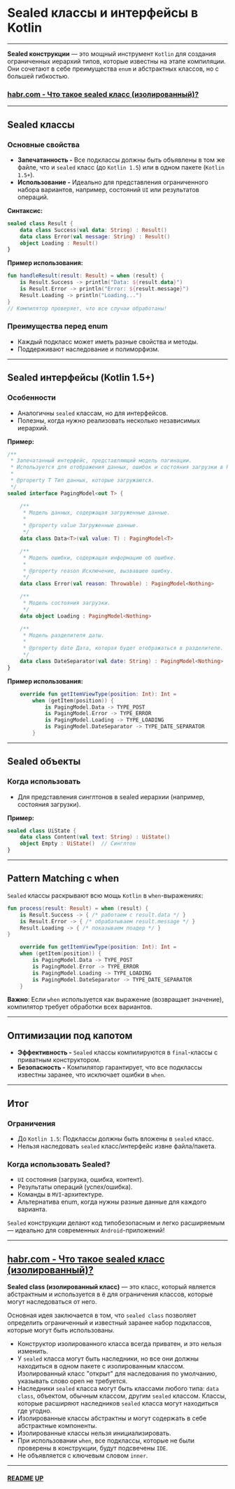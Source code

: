 # Sealed классы и интерфейсы в Kotlin
<a name="up"></a>

---

**Sealed конструкции** — это мощный инструмент `Kotlin` для создания ограниченных иерархий типов, которые известны на этапе компиляции. 
Они сочетают в себе преимущества `enum` и абстрактных классов, но с большей гибкостью.

### [habr.com - Что такое sealed класс (изолированный)?](https://habr.com/ru/articles/728742/#Что%20такое%20sealed%20класс%20(изолированный)?)

---

## Sealed классы

### Основные свойства

 - **Запечатанность -** Все подклассы должны быть объявлены в том же файле, что и `sealed` класс (до `Kotlin 1.5`) или в одном пакете (`Kotlin 1.5+`).
 - **Использование -** Идеально для представления ограниченного набора вариантов, например, состояний `UI` или результатов операций.


**Синтаксис:**

```kotlin
sealed class Result {
    data class Success(val data: String) : Result()
    data class Error(val message: String) : Result()
    object Loading : Result()
}
```

**Пример использования:**

```kotlin
fun handleResult(result: Result) = when (result) {
    is Result.Success -> println("Data: ${result.data}")
    is Result.Error -> println("Error: ${result.message}")
    Result.Loading -> println("Loading...")
}
// Компилятор проверяет, что все случаи обработаны!
```

### Преимущества перед enum

 - Каждый подкласс может иметь разные свойства и методы.
 - Поддерживают наследование и полиморфизм.

---

## Sealed интерфейсы (Kotlin 1.5+)

### Особенности

 - Аналогичны `sealed` классам, но для интерфейсов.
 - Полезны, когда нужно реализовать несколько независимых иерархий.

**Пример:**

```kotlin
/**
 * Запечатанный интерфейс, представляющий модель пагинации.
 * Используется для отображения данных, ошибок и состояния загрузки в RecyclerView.
 *
 * @property T Тип данных, которые загружаются.
 */
sealed interface PagingModel<out T> {

    /**
     * Модель данных, содержащая загруженные данные.
     *
     * @property value Загруженные данные.
     */
    data class Data<T>(val value: T) : PagingModel<T>

    /**
     * Модель ошибки, содержащая информацию об ошибке.
     *
     * @property reason Исключение, вызвавшее ошибку.
     */
    data class Error(val reason: Throwable) : PagingModel<Nothing>

    /**
     * Модель состояния загрузки.
     */
    data object Loading : PagingModel<Nothing>

    /**
     * Модель разделителя даты.
     *
     * @property date Дата, которая будет отображаться в разделителе.
     */
    data class DateSeparator(val date: String) : PagingModel<Nothing>
}
```

**Пример использования:**

```kotlin
    override fun getItemViewType(position: Int): Int =
        when (getItem(position)) {
            is PagingModel.Data -> TYPE_POST
            is PagingModel.Error -> TYPE_ERROR
            is PagingModel.Loading -> TYPE_LOADING
            is PagingModel.DateSeparator -> TYPE_DATE_SEPARATOR
        }
```

---

## Sealed объекты

### Когда использовать

 - Для представления синглтонов в sealed иерархии (например, состояния загрузки).

**Пример:**

```kotlin
sealed class UiState {
    data class Content(val text: String) : UiState()
    object Empty : UiState()  // Синглтон
}
```

---

## Pattern Matching с when

`Sealed` классы раскрывают всю мощь `Kotlin` в `when`-выражениях:

```kotlin
fun process(result: Result) = when (result) {
    is Result.Success -> { /* работаем с result.data */ }
    is Result.Error -> { /* обрабатываем result.message */ }
    Result.Loading -> { /* показываем лоадер */ }
}
```

```kotlin
    override fun getItemViewType(position: Int): Int =
    when (getItem(position)) {
        is PagingModel.Data -> TYPE_POST
        is PagingModel.Error -> TYPE_ERROR
        is PagingModel.Loading -> TYPE_LOADING
        is PagingModel.DateSeparator -> TYPE_DATE_SEPARATOR
    }
```

**Важно**: Если `when` используется как выражение (возвращает значение), компилятор требует обработки всех вариантов.

---

## Оптимизации под капотом

 - **Эффективность -** `Sealed` классы компилируются в `final`-классы с приватным конструктором.
 - **Безопасность -** Компилятор гарантирует, что все подклассы известны заранее, что исключает ошибки в `when`.

---

## Итог

### Ограничения

 - До `Kotlin 1.5`: Подклассы должны быть вложены в `sealed` класс.
 - Нельзя наследовать `sealed` класс/интерфейс извне файла/пакета.

### Когда использовать Sealed?

 - `UI` состояния (загрузка, ошибка, контент).
 - Результаты операций (успех/ошибка).
 - Команды в `MVI`-архитектуре.
 - Альтернатива enum, когда нужны разные данные для каждого варианта.

`Sealed` конструкции делают код типобезопасным и легко расширяемым — идеально для современных `Android`-приложений!

---

## [habr.com - Что такое sealed класс (изолированный)?](https://habr.com/ru/articles/728742/#Что%20такое%20sealed%20класс%20(изолированный)?)

**Sealed class (изолированный класс)** — это класс, который является абстрактным и используется в ё для ограничения классов, которые могут наследоваться от него.

Основная идея заключается в том, что `sealed class` позволяет определить ограниченный и известный заранее набор подклассов, которые могут быть использованы.

 - Конструктор изолированного класса всегда приватен, и это нельзя изменить.
 - У `sealed` класса могут быть наследники, но все они должны находиться в одном пакете с изолированным классом. Изолированный класс "открыт" для наследования по умолчанию, указывать слово open не требуется.
 - Наследники `sealed` класса могут быть классами любого типа: `data class`, объектом, обычным классом, другим `sealed` классом. Классы, которые расширяют наследников `sealed` класса могут находиться где угодно.
 - Изолированные классы абстрактны и могут содержать в себе абстрактные компоненты.
 - Изолированные классы нельзя инициализировать.
 - При использовании `when`, все подклассы, которые не были проверены в конструкции, будут подсвечены `IDE`.
 - Не объявляется с ключевым словом `inner`.

---

#### [README](README.md) [UP](#up)
